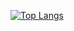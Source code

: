 [![Top Langs](https://github-readme-stats.vercel.app/api/top-langs/?username=mmarifernandes)](https://github.com/mmarifernandes/github-readme-stats)
